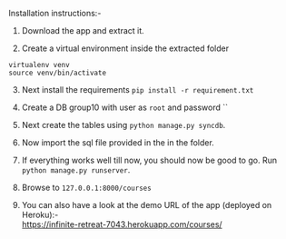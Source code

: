 Installation instructions:-

1) Download the app and extract it.

2) Create a virtual environment inside the extracted folder

`virtualenv venv`<br>
`source venv/bin/activate`

3) Next install the requirements `pip install -r requirement.txt`

4) Create a DB group10 with user as `root` and password ``

5) Next create the tables using `python manage.py syncdb`.

6) Now import the sql file provided in the in the folder.

7) If everything works well till now, you should now be good to go. Run `python manage.py runserver`.

8) Browse to `127.0.0.1:8000/courses`

9) You can also have a look at the demo URL of the app (deployed on Heroku):- <br>
https://infinite-retreat-7043.herokuapp.com/courses/